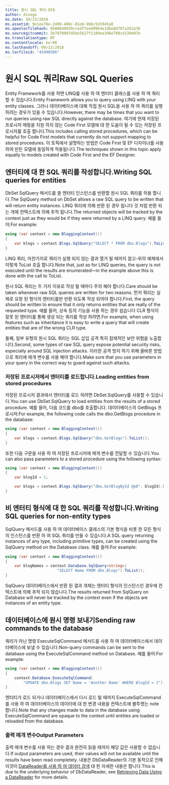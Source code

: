 ```yaml
---
title: 원시 SQL 쿼리-EF6
author: divega
ms.date: 10/23/2016
ms.assetid: 9e1ee76e-2499-408c-81e8-9b6c5d1945a0
ms.openlocfilehash: 6b00648939ccedffeed09b4e1d6e8d70fa262a36
ms.sourcegitcommit: 2b787009fd5be5627f1189ee396e708cd130e07b
ms.translationtype: MT
ms.contentlocale: ko-KR
ms.lasthandoff: 09/13/2018
ms.locfileid: "45490586"
---
```

# <a name="raw-sql-queries"></a><span data-ttu-id="8652e-102">원시 SQL 쿼리</span><span class="sxs-lookup"><span data-stu-id="8652e-102">Raw SQL Queries</span></span>
<span data-ttu-id="8652e-103">Entity Framework를 사용 하면 LINQ를 사용 하 여 엔터티 클래스를 사용 하 여 쿼리할 수 있습니다.</span><span class="sxs-lookup"><span data-stu-id="8652e-103">Entity Framework allows you to query using LINQ with your entity classes.</span></span> <span data-ttu-id="8652e-104">그러나 데이터베이스에 대해 직접 원시 SQL을 사용 하 여 쿼리를 실행 하려는 경우가 있을 수 있습니다.</span><span class="sxs-lookup"><span data-stu-id="8652e-104">However, there may be times that you want to run queries using raw SQL directly against the database.</span></span> <span data-ttu-id="8652e-105">여기에 현재 저장된 프로시저 매핑을 지원 하지 않는 Code First 모델에 대 한 도움이 될 수 있는 저장된 프로시저를 호출 합니다.</span><span class="sxs-lookup"><span data-stu-id="8652e-105">This includes calling stored procedures, which can be helpful for Code First models that currently do not support mapping to stored procedures.</span></span> <span data-ttu-id="8652e-106">이 토픽에서 설명하는 방법은 Code First 및 EF 디자이너를 사용하여 만든 모델에 동일하게 적용됩니다.</span><span class="sxs-lookup"><span data-stu-id="8652e-106">The techniques shown in this topic apply equally to models created with Code First and the EF Designer.</span></span>  

## <a name="writing-sql-queries-for-entities"></a><span data-ttu-id="8652e-107">엔터티에 대 한 SQL 쿼리를 작성합니다.</span><span class="sxs-lookup"><span data-stu-id="8652e-107">Writing SQL queries for entities</span></span>  

<span data-ttu-id="8652e-108">DbSet SqlQuery 메서드를 쓸 엔터티 인스턴스를 반환할 원시 SQL 쿼리를 허용 합니다.</span><span class="sxs-lookup"><span data-stu-id="8652e-108">The SqlQuery method on DbSet allows a raw SQL query to be written that will return entity instances.</span></span> <span data-ttu-id="8652e-109">LINQ 쿼리에 의해 반환 된 경우 됩니다 것 처럼 반환 되는 개체 컨텍스트에 의해 추적 됩니다.</span><span class="sxs-lookup"><span data-stu-id="8652e-109">The returned objects will be tracked by the context just as they would be if they were returned by a LINQ query.</span></span> <span data-ttu-id="8652e-110">예를 들어:</span><span class="sxs-lookup"><span data-stu-id="8652e-110">For example:</span></span>  

``` csharp  
using (var context = new BloggingContext())
{
    var blogs = context.Blogs.SqlQuery("SELECT * FROM dbo.Blogs").ToList();
}
```  

<span data-ttu-id="8652e-111">LINQ 쿼리, 마찬가지로 쿼리가 실행 되지 않는 결과 열거 될 때까지 참고-위의 예제에서 이렇게 ToList 호출 합니다.</span><span class="sxs-lookup"><span data-stu-id="8652e-111">Note that, just as for LINQ queries, the query is not executed until the results are enumerated—in the example above this is done with the call to ToList.</span></span>  

<span data-ttu-id="8652e-112">원시 SQL 쿼리는 두 가지 이유로 작성 될 때마다 주의 해야 합니다.</span><span class="sxs-lookup"><span data-stu-id="8652e-112">Care should be taken whenever raw SQL queries are written for two reasons.</span></span> <span data-ttu-id="8652e-113">먼저 쿼리는 실제로 요청 된 형식의 엔터티를만 반환 되도록 작성 되어야 합니다.</span><span class="sxs-lookup"><span data-stu-id="8652e-113">First, the query should be written to ensure that it only returns entities that are really of the requested type.</span></span> <span data-ttu-id="8652e-114">예를 들어, 상속 등의 기능을 사용 하는 경우 쉽습니다 CLR 형식이 잘못 된 엔터티를 통해 생성 되는 쿼리를 작성 하려면.</span><span class="sxs-lookup"><span data-stu-id="8652e-114">For example, when using features such as inheritance it is easy to write a query that will create entities that are of the wrong CLR type.</span></span>  

<span data-ttu-id="8652e-115">둘째, 일부 유형의 원시 SQL 쿼리는 SQL 삽입 공격 특히 잠재적인 보안 위험을 노출합니다.</span><span class="sxs-lookup"><span data-stu-id="8652e-115">Second, some types of raw SQL query expose potential security risks, especially around SQL injection attacks.</span></span> <span data-ttu-id="8652e-116">이러한 공격 방지 하기 위해 올바른 방법으로 쿼리에 매개 변수를 사용 해야 합니다.</span><span class="sxs-lookup"><span data-stu-id="8652e-116">Make sure that you use parameters in your query in the correct way to guard against such attacks.</span></span>  

### <a name="loading-entities-from-stored-procedures"></a><span data-ttu-id="8652e-117">저장된 프로시저에서 엔터티를 로드합니다.</span><span class="sxs-lookup"><span data-stu-id="8652e-117">Loading entities from stored procedures</span></span>  

<span data-ttu-id="8652e-118">저장된 프로시저 결과에서 엔터티를 로드 하려면 DbSet.SqlQuery를 사용할 수 있습니다.</span><span class="sxs-lookup"><span data-stu-id="8652e-118">You can use DbSet.SqlQuery to load entities from the results of a stored procedure.</span></span> <span data-ttu-id="8652e-119">예를 들어, 다음 코드를 dbo를 호출합니다. 데이터베이스의 GetBlogs 프로시저:</span><span class="sxs-lookup"><span data-stu-id="8652e-119">For example, the following code calls the dbo.GetBlogs procedure in the database:</span></span>  

``` csharp
using (var context = new BloggingContext())
{
    var blogs = context.Blogs.SqlQuery("dbo.GetBlogs").ToList();
}
```  

<span data-ttu-id="8652e-120">또한 다음 구문을 사용 하 여 저장된 프로시저에 매개 변수를 전달할 수 있습니다.</span><span class="sxs-lookup"><span data-stu-id="8652e-120">You can also pass parameters to a stored procedure using the following syntax:</span></span>  

``` csharp
using (var context = new BloggingContext())
{
    var blogId = 1;

    var blogs = context.Blogs.SqlQuery("dbo.GetBlogById @p0", blogId).Single();
}
```  

## <a name="writing-sql-queries-for-non-entity-types"></a><span data-ttu-id="8652e-121">비 엔터티 형식에 대 한 SQL 쿼리를 작성합니다.</span><span class="sxs-lookup"><span data-stu-id="8652e-121">Writing SQL queries for non-entity types</span></span>  

<span data-ttu-id="8652e-122">SqlQuery 메서드를 사용 하 여 데이터베이스 클래스의 기본 형식을 비롯 한 모든 형식의 인스턴스를 반환 하 여 SQL 쿼리를 만들 수 있습니다.</span><span class="sxs-lookup"><span data-stu-id="8652e-122">A SQL query returning instances of any type, including primitive types, can be created using the SqlQuery method on the Database class.</span></span> <span data-ttu-id="8652e-123">예를 들어:</span><span class="sxs-lookup"><span data-stu-id="8652e-123">For example:</span></span>  

``` csharp
using (var context = new BloggingContext())
{
    var blogNames = context.Database.SqlQuery<string>(
                       "SELECT Name FROM dbo.Blogs").ToList();
}
```  

<span data-ttu-id="8652e-124">SqlQuery 데이터베이스에서 반환 된 결과 개체는 엔터티 형식의 인스턴스인 경우에 컨텍스트에 의해 추적 되지 않습니다.</span><span class="sxs-lookup"><span data-stu-id="8652e-124">The results returned from SqlQuery on Database will never be tracked by the context even if the objects are instances of an entity type.</span></span>  

## <a name="sending-raw-commands-to-the-database"></a><span data-ttu-id="8652e-125">데이터베이스에 원시 명령 보내기</span><span class="sxs-lookup"><span data-stu-id="8652e-125">Sending raw commands to the database</span></span>  

<span data-ttu-id="8652e-126">쿼리가 아닌 명령 ExecuteSqlCommand 메서드를 사용 하 여 데이터베이스에서 데이터베이스에 보낼 수 있습니다.</span><span class="sxs-lookup"><span data-stu-id="8652e-126">Non-query commands can be sent to the database using the ExecuteSqlCommand method on Database.</span></span> <span data-ttu-id="8652e-127">예를 들어:</span><span class="sxs-lookup"><span data-stu-id="8652e-127">For example:</span></span>  

``` csharp
using (var context = new BloggingContext())
{
    context.Database.ExecuteSqlCommand(
        "UPDATE dbo.Blogs SET Name = 'Another Name' WHERE BlogId = 1");
}
```  

<span data-ttu-id="8652e-128">엔터티가 로드 되거나 데이터베이스에서 다시 로드 될 때까지 ExecuteSqlCommand를 사용 하 여 데이터베이스의 데이터에 대 한 변경 내용을 컨텍스트에 불투명는 note 합니다.</span><span class="sxs-lookup"><span data-stu-id="8652e-128">Note that any changes made to data in the database using ExecuteSqlCommand are opaque to the context until entities are loaded or reloaded from the database.</span></span>  

### <a name="output-parameters"></a><span data-ttu-id="8652e-129">출력 매개 변수</span><span class="sxs-lookup"><span data-stu-id="8652e-129">Output Parameters</span></span>  

<span data-ttu-id="8652e-130">출력 매개 변수를 사용 하는 경우 결과 완전히 읽을 때까지 해당 값은 사용할 수 없습니다.</span><span class="sxs-lookup"><span data-stu-id="8652e-130">If output parameters are used, their values will not be available until the results have been read completely.</span></span> <span data-ttu-id="8652e-131">내용은 DbDataReader의 기본 동작으로 인해 이것이 [DataReader를 사용 하 여 데이터 검색](http://go.microsoft.com/fwlink/?LinkID=398589) 대 한 자세한 내용은 합니다.</span><span class="sxs-lookup"><span data-stu-id="8652e-131">This is due to the underlying behavior of DbDataReader, see [Retrieving Data Using a DataReader](http://go.microsoft.com/fwlink/?LinkID=398589) for more details.</span></span>  
